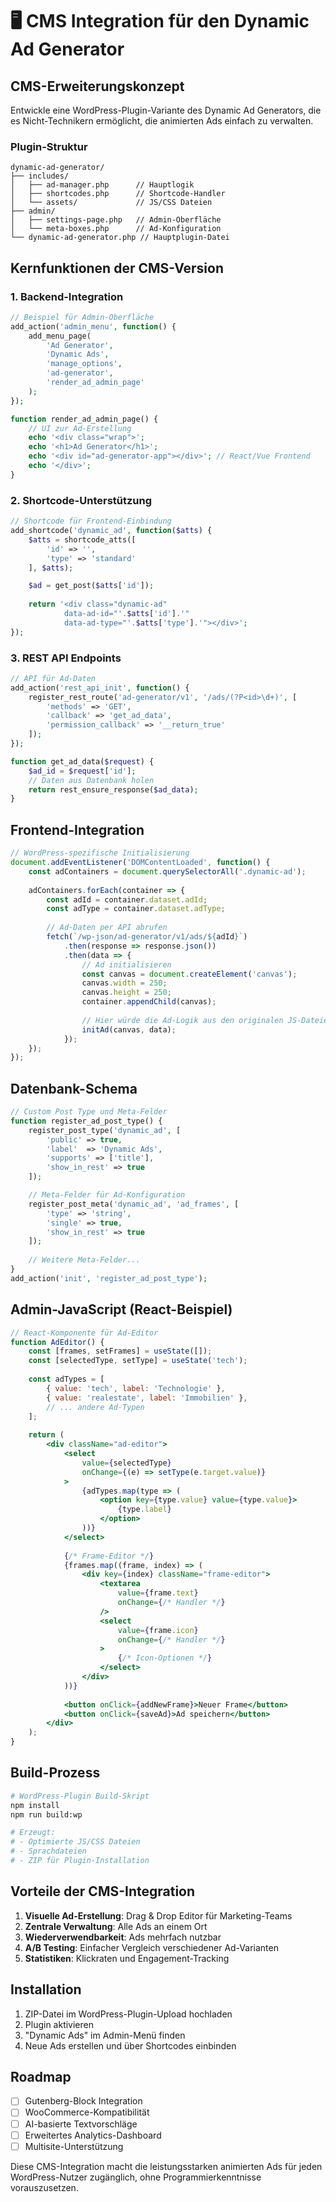# 🖥️ CMS Integration für den Dynamic Ad Generator

## CMS-Erweiterungskonzept

Entwickle eine WordPress-Plugin-Variante des Dynamic Ad Generators, die es Nicht-Technikern ermöglicht, die animierten Ads einfach zu verwalten.

### Plugin-Struktur

```
dynamic-ad-generator/
├── includes/
│   ├── ad-manager.php      // Hauptlogik
│   ├── shortcodes.php      // Shortcode-Handler
│   └── assets/             // JS/CSS Dateien
├── admin/
│   ├── settings-page.php   // Admin-Oberfläche
│   └── meta-boxes.php      // Ad-Konfiguration
└── dynamic-ad-generator.php // Hauptplugin-Datei
```

## Kernfunktionen der CMS-Version

### 1. Backend-Integration

```php
// Beispiel für Admin-Oberfläche
add_action('admin_menu', function() {
    add_menu_page(
        'Ad Generator', 
        'Dynamic Ads', 
        'manage_options', 
        'ad-generator', 
        'render_ad_admin_page'
    );
});

function render_ad_admin_page() {
    // UI zur Ad-Erstellung
    echo '<div class="wrap">';
    echo '<h1>Ad Generator</h1>';
    echo '<div id="ad-generator-app"></div>'; // React/Vue Frontend
    echo '</div>';
}
```

### 2. Shortcode-Unterstützung

```php
// Shortcode für Frontend-Einbindung
add_shortcode('dynamic_ad', function($atts) {
    $atts = shortcode_atts([
        'id' => '',
        'type' => 'standard'
    ], $atts);

    $ad = get_post($atts['id']);
    
    return '<div class="dynamic-ad" 
            data-ad-id="'.$atts['id'].'" 
            data-ad-type="'.$atts['type'].'"></div>';
});
```

### 3. REST API Endpoints

```php
// API für Ad-Daten
add_action('rest_api_init', function() {
    register_rest_route('ad-generator/v1', '/ads/(?P<id>\d+)', [
        'methods' => 'GET',
        'callback' => 'get_ad_data',
        'permission_callback' => '__return_true'
    ]);
});

function get_ad_data($request) {
    $ad_id = $request['id'];
    // Daten aus Datenbank holen
    return rest_ensure_response($ad_data);
}
```

## Frontend-Integration

```javascript
// WordPress-spezifische Initialisierung
document.addEventListener('DOMContentLoaded', function() {
    const adContainers = document.querySelectorAll('.dynamic-ad');
    
    adContainers.forEach(container => {
        const adId = container.dataset.adId;
        const adType = container.dataset.adType;
        
        // Ad-Daten per API abrufen
        fetch(`/wp-json/ad-generator/v1/ads/${adId}`)
            .then(response => response.json())
            .then(data => {
                // Ad initialisieren
                const canvas = document.createElement('canvas');
                canvas.width = 250;
                canvas.height = 250;
                container.appendChild(canvas);
                
                // Hier würde die Ad-Logik aus den originalen JS-Dateien eingebunden werden
                initAd(canvas, data);
            });
    });
});
```

## Datenbank-Schema

```php
// Custom Post Type und Meta-Felder
function register_ad_post_type() {
    register_post_type('dynamic_ad', [
        'public' => true,
        'label'  => 'Dynamic Ads',
        'supports' => ['title'],
        'show_in_rest' => true
    ]);

    // Meta-Felder für Ad-Konfiguration
    register_post_meta('dynamic_ad', 'ad_frames', [
        'type' => 'string',
        'single' => true,
        'show_in_rest' => true
    ]);
    
    // Weitere Meta-Felder...
}
add_action('init', 'register_ad_post_type');
```

## Admin-JavaScript (React-Beispiel)

```jsx
// React-Komponente für Ad-Editor
function AdEditor() {
    const [frames, setFrames] = useState([]);
    const [selectedType, setType] = useState('tech');
    
    const adTypes = [
        { value: 'tech', label: 'Technologie' },
        { value: 'realestate', label: 'Immobilien' },
        // ... andere Ad-Typen
    ];
    
    return (
        <div className="ad-editor">
            <select 
                value={selectedType} 
                onChange={(e) => setType(e.target.value)}
            >
                {adTypes.map(type => (
                    <option key={type.value} value={type.value}>
                        {type.label}
                    </option>
                ))}
            </select>
            
            {/* Frame-Editor */}
            {frames.map((frame, index) => (
                <div key={index} className="frame-editor">
                    <textarea 
                        value={frame.text} 
                        onChange={/* Handler */} 
                    />
                    <select 
                        value={frame.icon} 
                        onChange={/* Handler */}
                    >
                        {/* Icon-Optionen */}
                    </select>
                </div>
            ))}
            
            <button onClick={addNewFrame}>Neuer Frame</button>
            <button onClick={saveAd}>Ad speichern</button>
        </div>
    );
}
```

## Build-Prozess

```bash
# WordPress-Plugin Build-Skript
npm install
npm run build:wp

# Erzeugt:
# - Optimierte JS/CSS Dateien
# - Sprachdateien
# - ZIP für Plugin-Installation
```

## Vorteile der CMS-Integration

1. **Visuelle Ad-Erstellung**: Drag & Drop Editor für Marketing-Teams
2. **Zentrale Verwaltung**: Alle Ads an einem Ort
3. **Wiederverwendbarkeit**: Ads mehrfach nutzbar
4. **A/B Testing**: Einfacher Vergleich verschiedener Ad-Varianten
5. **Statistiken**: Klickraten und Engagement-Tracking

## Installation

1. ZIP-Datei im WordPress-Plugin-Upload hochladen
2. Plugin aktivieren
3. "Dynamic Ads" im Admin-Menü finden
4. Neue Ads erstellen und über Shortcodes einbinden

## Roadmap

- [ ] Gutenberg-Block Integration
- [ ] WooCommerce-Kompatibilität
- [ ] AI-basierte Textvorschläge
- [ ] Erweitertes Analytics-Dashboard
- [ ] Multisite-Unterstützung

Diese CMS-Integration macht die leistungsstarken animierten Ads für jeden WordPress-Nutzer zugänglich, ohne Programmierkenntnisse vorauszusetzen.
